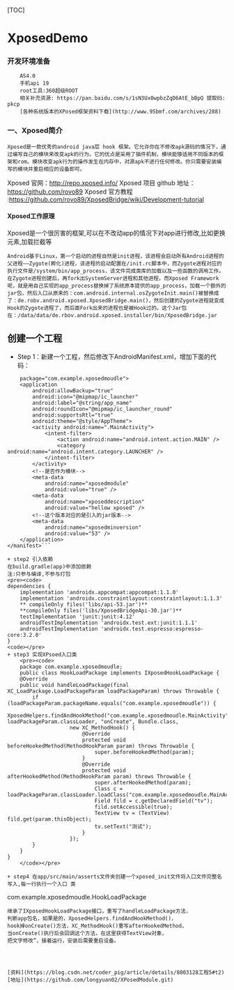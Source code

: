 [TOC]
# XposedDemo
### 开发环境准备
        AS4.0
        手机api 19
        root工具:360超级ROOT
        相关补充资源: https://pan.baidu.com/s/1sN3Ux0wpbzZqD6AtE_bBpQ 提取码: pkcp
        [各种系统版本的XPosed框架资料下载](http://www.95bmf.com/archives/288)
### 一、Xposed简介
    Xposed是一款优秀的android java层 hook 框架。它允许你在不修改apk源码的情况下，通过编写自己的模块来改变apk的行为。它的优点是采用了插件机制，模块能够适用不同版本的框架和rom。模块改变apk行为的操作发生在内存中，对源apk不进行任何修改。你只需要安装编写的模块并重启相应的设备即可。
Xposed 官网：http://repo.xposed.info/
Xposed 项目 github 地址：https://github.com/rovo89
Xposed 官方教程 :https://github.com/rovo89/XposedBridge/wiki/Development-tutorial
#### Xposed工作原理
Xposed是一个很厉害的框架,可以在不改动app的情况下对app进行修改,比如更换元素,加载拦截等   

    Android基于Linux，第一个启动的进程自然是init进程，该进程会启动所有Android进程的父进程——Zygote(孵化)进程，该进程的启动配置在/init.rc脚本中，而Zygote进程对应的执行文件是/system/bin/app_process，该文件完成类库的加载以及一些函数的调用工作。在Zygote进程创建后，再fork出SystemServer进程和其他进程。而Xposed Framework呢，就是用自己实现的app_process替换掉了系统原本提供的app_process，加载一个额外的jar包，然后入口从原来的：com.android.internal.osZygoteInit.main()被替换成了：de.robv.android.xposed.XposedBridge.main()，然后创建的Zygote进程就变成Hook的Zygote进程了，而后面Fork出来的进程也是被Hook过的。这个Jar包在：/data/data/de.rbov.android.xposed.installer/bin/XposedBridge.jar

## 创建一个工程
+ Step 1：新建一个工程，然后修改下AndroidManifest.xml，增加下面的代码：

```<manifest xmlns:android="http://schemas.android.com/apk/res/android"
    package="com.example.xposedmoudle">
    <application
        android:allowBackup="true"
        android:icon="@mipmap/ic_launcher"
        android:label="@string/app_name"
        android:roundIcon="@mipmap/ic_launcher_round"
        android:supportsRtl="true"
        android:theme="@style/AppTheme">
        <activity android:name=".MainActivity">
            <intent-filter>
                <action android:name="android.intent.action.MAIN" />
                <category android:name="android.intent.category.LAUNCHER" />
            </intent-filter>
        </activity>
        <!--是否作为模块-->
        <meta-data
            android:name="xposedmodule"
            android:value="true" />
        <meta-data
            android:name="xposeddescription"
            android:value="hellow xposed" />
        <!--这个版本对应的是引入的jar版本-->
        <meta-data
            android:name="xposedminversion"
            android:value="53" />
    </application>
</manifest>```

+ step2 引入依赖
在build.gradle(app)中添加依赖
注:只参与编译,不参与打包
<pre><code>
dependencies {
    implementation 'androidx.appcompat:appcompat:1.1.0'
    implementation 'androidx.constraintlayout:constraintlayout:1.1.3'
    ** compileOnly files('libs/api-53.jar')**
    **compileOnly files('libs/XposedBridgeApi-30.jar')**
    testImplementation 'junit:junit:4.12'
    androidTestImplementation 'androidx.test.ext:junit:1.1.1'
    androidTestImplementation 'androidx.test.espresso:espresso-core:3.2.0'
}
<code></pre>
+ step3 实现XPsoed入口类
    <pre><code>
    package com.example.xposedmoudle;
    public class HookLoadPackage implements IXposedHookLoadPackage {
    @Override
    public void handleLoadPackage(final XC_LoadPackage.LoadPackageParam loadPackageParam) throws Throwable {
        if (loadPackageParam.packageName.equals("com.example.xposedmoudle")) {
            XposedHelpers.findAndHookMethod("com.example.xposedmoudle.MainActivity", loadPackageParam.classLoader, "onCreate", Bundle.class,
                    new XC_MethodHook() {
                        @Override
                        protected void beforeHookedMethod(MethodHookParam param) throws Throwable {
                            super.beforeHookedMethod(param);
                        }
                        @Override
                        protected void afterHookedMethod(MethodHookParam param) throws Throwable {
                            super.afterHookedMethod(param);
                            Class c = loadPackageParam.classLoader.loadClass("com.example.xposedmoudle.MainActivity");
                            Field fild = c.getDeclaredField("tv");
                            fild.setAccessible(true);
                            TextView tv = (TextView) fild.get(param.thisObject);
                            tv.setText("测试");
                        }
                    });
        }
    }
}
    </code></pre>

+ step4 在app/src/main/asserts文件夹创建一个xposed_init文件将入口文件完整名写入,每一行执行一个入口 类
```
 com.example.xposedmoudle.HookLoadPackage
```
继承了IXposedHookLoadPackage接口，重写了handleLoadPackage方法，
判断app包名，如果是的，XposedHelpers.findAndHookMethod()，
hook掉onCreate()方法，XC_MethodHook()重写afterHookedMethod，
当onCreate()执行后会回调这个方法，在这里获得TextView对象，
把文字修改”，接着运行，安装后需要重启设备。




[资料](https://blog.csdn.net/coder_pig/article/details/8003128工程5#t2)
[地址](https://github.com/longyuan02/XPosedModule.git)